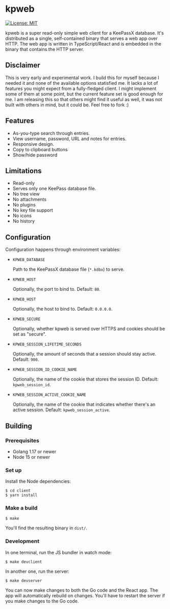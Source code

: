 # kpweb

[![License: MIT](https://img.shields.io/badge/License-MIT-yellow.svg)](https://opensource.org/licenses/MIT)

kpweb is a super read-only simple web client for a KeePassX database. It's distributed as a single, self-contained binary that serves a web app over HTTP. The web app is written in TypeScript/React and is embedded in the binary that contains the HTTP server.

## Disclaimer
This is very early and experimental work. I build this for myself because I needed it and none of the available options statisfied me. It lacks a lot of features you might expect from a fully-fledged client. I might implement some of them at some point, but the current feature set is good enough for me. I am releasing this so that others might find it useful as well, it was not built with others in mind, but it could be. Feel free to fork :)

## Features
* As-you-type search through entries.
* View username, password, URL and notes for entries.
* Responsive design.
* Copy to clipboard buttons
* Show/hide password

## Limitations
* Read-only
* Serves only one KeePass database file.
* No tree view
* No attachments
* No plugins
* No key file support
* No icons
* No history

## Configuration
Configuration happens through environment variables:

- `KPWEB_DATABASE`

  Path to the KeePassX database file (`*.kdbx`) to serve.

- `KPWEB_HOST`

  Optionally, the port to bind to. Default: `80`.

- `KPWEB_HOST`

  Optionally, the host to bind to. Default: `0.0.0.0`.

- `KPWEB_SECURE`

  Optionally, whether kpweb is served over HTTPS and cookies should be set as "secure".

- `KPWEB_SESSION_LIFETIME_SECONDS`

  Optionally, the amount of seconds that a session should stay active. Default: `900`.

- `KPWEB_SESSION_ID_COOKIE_NAME`

  Optionally, the name of the cookie that stores the session ID. Default: `kpweb_session_id`.

- `KPWEB_SESSION_ACTIVE_COOKIE_NAME`

  Optionally, the name of the cookie that indicates whether there's an active session. Default: `kpweb_session_active`.

## Building

### Prerequisites

- Golang 1.17 or newer
- Node 15 or newer

### Set up

Install the Node dependencies:

```shell
$ cd client
$ yarn install
```

### Make a build

```shell
$ make
```

You'll find the resulting binary in `dist/`.

### Development

In one terminal, run the JS bundler in watch mode:

```shell
$ make devclient
```

In another one, run the server:

```shell
$ make devserver
```

You can now make changes to both the Go code and the React app. The app will automatically rebuild on changes. You'll have to restart the server if you make changes to the Go code.
